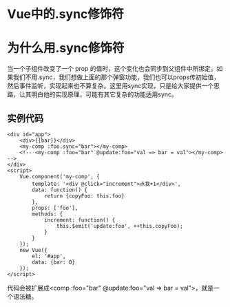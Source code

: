 # Vue中的.sync修饰符


# 为什么用.sync修饰符

当一个子组件改变了一个 prop 的值时，这个变化也会同步到父组件中所绑定。如果我们不用.sync，我们想做上面的那个弹窗功能，我们也可以props传初始值，然后事件监听，实现起来也不算复杂。这里用sync实现，只是给大家提供一个思路，让其明白他的实现原理，可能有其它复杂的功能适用sync。

## 实例代码

```
<div id="app">
    <div>{{bar}}</div>
    <my-comp :foo.sync="bar"></my-comp>
    <!-- <my-comp :foo="bar" @update:foo="val => bar = val"></my-comp> -->
</div>
<script>
    Vue.component('my-comp', {
        template: '<div @click="increment">点我+1</div>',
        data: function() {
            return {copyFoo: this.foo}
        },
        props: ['foo'],
        methods: {
            increment: function() {
                this.$emit('update:foo', ++this.copyFoo);
            }
        }
    });
    new Vue({
        el: '#app',
        data: {bar: 0}
    });
</script>
```

代码<my-comp :foo.sync="bar"></my-comp>会被扩展成<comp :foo="bar" @update:foo="val => bar = val"></comp>，就是一个语法糖。
